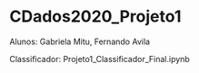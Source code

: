 # CDados2020_Projeto1

Alunos: Gabriela Mitu, Fernando Avila

Classificador: Projeto1_Classificador_Final.ipynb
